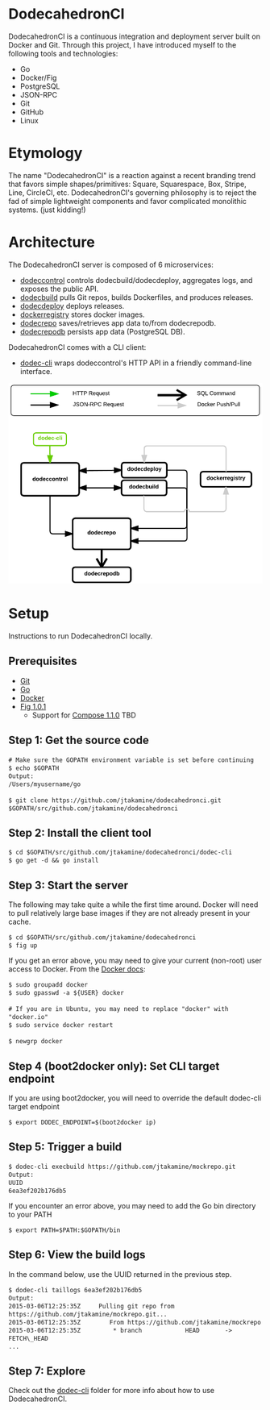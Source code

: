 DodecahedronCI
==============
DodecahedronCI is a continuous integration and deployment server built on Docker and Git.
Through this project, I have introduced myself to the following tools and technologies:
* Go
* Docker/Fig
* PostgreSQL
* JSON-RPC
* Git
* GitHub
* Linux

Etymology
=========
The name "DodecahedronCI" is a reaction against a recent branding trend that favors simple shapes/primitives: Square, Squarespace, Box, Stripe, Line, CircleCI, etc. DodecahedronCI's governing philosophy is to reject the fad of simple lightweight components and favor complicated monolithic systems. (just kidding!)

Architecture
============

The DodecahedronCI server is composed of 6 microservices:
* [dodeccontrol](dodeccontrol/) controls dodecbuild/dodecdeploy, aggregates logs, and exposes the public API.
* [dodecbuild](dodecbuild/) pulls Git repos, builds Dockerfiles, and produces releases.
* [dodecdeploy](dodecdeploy/) deploys releases.
* [dockerregistry](https://github.com/docker/docker-registry) stores docker images.
* [dodecrepo](dodecrepo/) saves/retrieves app data to/from dodecrepodb.
* [dodecrepodb](dodecrepodb/) persists app data (PostgreSQL DB).

DodecahedronCI comes with a CLI client:
* [dodec-cli](dodec-cli/) wraps dodeccontrol's HTTP API in a friendly command-line interface.

![](arch.png)

Setup
=====
Instructions to run DodecahedronCI locally.

Prerequisites
-------------
* [Git](http://git-scm.com/book/en/v2/Getting-Started-Installing-Git)
* [Go](https://golang.org/doc/install)
* [Docker](https://docs.docker.com/installation/)
* [Fig 1.0.1](http://www.fig.sh/install.html)
  * Support for [Compose 1.1.0](https://github.com/docker/compose/releases) TBD

Step 1: Get the source code
---------------------------

    # Make sure the GOPATH environment variable is set before continuing
    $ echo $GOPATH
    Output:
    /Users/myusername/go
    
    $ git clone https://github.com/jtakamine/dodecahedronci.git $GOPATH/src/github.com/jtakamine/dodecahedronci
    
Step 2: Install the client tool
-------------------------------

    $ cd $GOPATH/src/github.com/jtakamine/dodecahedronci/dodec-cli
    $ go get -d && go install
    
Step 3: Start the server
------------------------
The following may take quite a while the first time around. Docker will need to pull relatively large base images if they are not already present in your cache.

    $ cd $GOPATH/src/github.com/jtakamine/dodecahedronci
    $ fig up

If you get an error above, you may need to give your current (non-root) user access to Docker. From the [Docker docs](https://docs.docker.com/installation/ubuntulinux/#giving-non-root-access):

    $ sudo groupadd docker
    $ sudo gpasswd -a ${USER} docker
    
    # If you are in Ubuntu, you may need to replace "docker" with "docker.io"
    $ sudo service docker restart
    
    $ newgrp docker
    
Step 4 (boot2docker only): Set CLI target endpoint
--------------------------------------------------
If you are using boot2docker, you will need to override the default dodec-cli target endpoint

    $ export DODEC_ENDPOINT=$(boot2docker ip)
    
Step 5: Trigger a build
-----------------------

    $ dodec-cli execbuild https://github.com/jtakamine/mockrepo.git
    Output:
    UUID
    6ea3ef202b176db5

If you encounter an error above, you may need to add the Go bin directory to your PATH

    $ export PATH=$PATH:$GOPATH/bin

Step 6: View the build logs
---------------------------
In the command below, use the UUID returned in the previous step.

    $ dodec-cli taillogs 6ea3ef202b176db5
    Output:
    2015-03-06T12:25:35Z	 Pulling git repo from https://github.com/jtakamine/mockrepo.git...
    2015-03-06T12:25:35Z	    From https://github.com/jtakamine/mockrepo
    2015-03-06T12:25:35Z	     * branch            HEAD       -> FETCH\_HEAD
    ...

Step 7: Explore
---------------
Check out the [dodec-cli](dodec-cli/) folder for more info about how to use DodecahedronCI.

